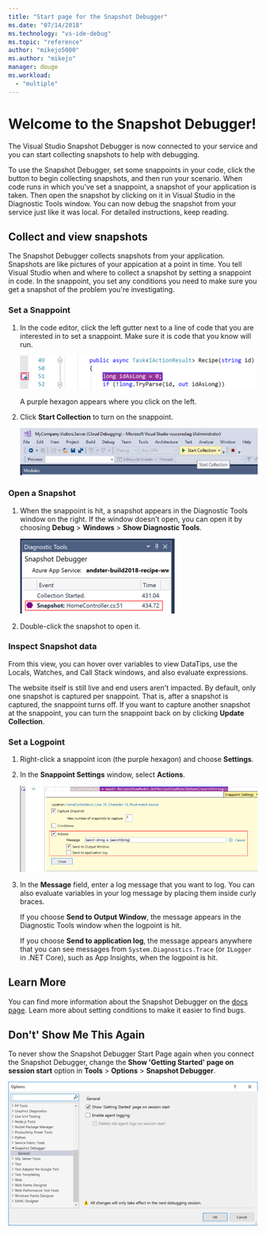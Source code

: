```yaml
---
title: "Start page for the Snapshot Debugger"
ms.date: "07/14/2018"
ms.technology: "vs-ide-debug"
ms.topic: "reference"
author: "mikejo5000"
ms.author: "mikejo"
manager: douge
ms.workload: 
  - "multiple"
---
```


# Welcome to the Snapshot Debugger!

The Visual Studio Snapshot Debugger is now connected to your service and you can start collecting snapshots to help with debugging.

To use the Snapshot Debugger, set some snappoints in your code, click the button to begin collecting snapshots, and then run your scenario. When code runs in which you've set a snappoint, a snapshot of your application is taken. Then open the snapshot by clicking on it in Visual Studio in the Diagnostic Tools window. You can now debug the snapshot from your service just like it was local. For detailed instructions, keep reading.

## Collect and view snapshots

The Snapshot Debugger collects snapshots from your application. Snapshots are like pictures of your appication at a point in time. You tell Visual Studio when and where to collect a snapshot by setting a snappoint in code. In the snappoint, you set any conditions you need to make sure you get a snapshot of the problem you're investigating.

### Set a Snappoint

1. In the code editor, click the left gutter next to a line of code that you are interested in to set a snappoint. Make sure it is code that you know will run. 

    ![Setting a snappoint in the Editor](../media/snapshot-startpage-set-snappoint.png)

    A purple hexagon appears where you click on the left.

2. Click **Start Collection** to turn on the snappoint.

    ![Setting a snappoint in the Editor](../media/snapshot-startpage-start-collection.png)

### Open a Snapshot

1. When the snappoint is hit, a snapshot appears in the Diagnostic Tools window on the right. If the window doesn't open, you can open it by choosing **Debug** > **Windows** > **Show Diagnostic Tools**. 

    ![Snapshot in the Diagnostic Tools window](../media/snapshot-startpage-diagsession-window.png)

2. Double-click the snapshot to open it.

### Inspect Snapshot data

From this view, you can hover over variables to view DataTips, use the Locals, Watches, and Call Stack windows, and also evaluate expressions.

The website itself is still live and end users aren't impacted. By default, only one snapshot is captured per snappoint. That is, after a snapshot is captured, the snappoint turns off. If you want to capture another snapshot at the snappoint, you can turn the snappoint back on by clicking **Update Collection**.

### Set a Logpoint

1. Right-click a snappoint icon (the purple hexagon) and choose **Settings**.

2. In the **Snappoint Settings** window, select **Actions**.

    ![Snappoint conditions](../media/snapshot-startpage-logpoint.png)

3. In the **Message** field, enter a log message that you want to log. You can also evaluate variables in your log message by placing them inside curly braces.

    If you choose **Send to Output Window**, the message appears in the Diagnostic Tools window when the logpoint is hit. 

    If you choose **Send to application log**, the message appears anywhere that you can see messages from `System.Diagnostics.Trace` (or `ILogger` in .NET Core), such as App Insights, when the logpoint is hit.

## Learn More

You can find more information about the Snapshot Debugger on the [docs page](../debug-live-azure-applications.md). Learn more about setting conditions to make it easier to find bugs.

## Don't' Show Me This Again

To never show the Snapshot Debugger Start Page again when you connect the Snapshot Debugger, change the **Show 'Getting Started' page on session start** option in **Tools** > **Options** > **Snapshot Debugger**. 

![Snapshot Debugger Tool Option Page](../media/snapshot-startpage-tools-options.png)
